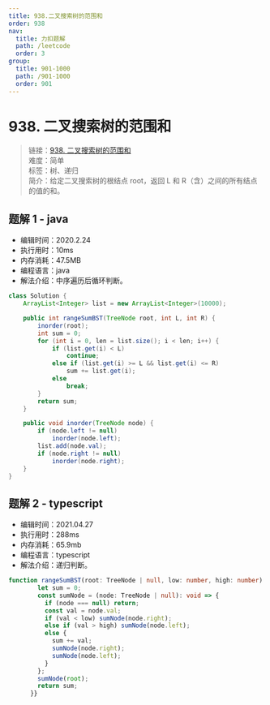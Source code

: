 ```yaml
---
title: 938.二叉搜索树的范围和
order: 938
nav:
  title: 力扣题解
  path: /leetcode
  order: 3
group:
  title: 901-1000
  path: /901-1000
  order: 901
---
```


# 938. 二叉搜索树的范围和

> 链接：[938. 二叉搜索树的范围和](https://leetcode-cn.com/problems/range-sum-of-bst/)  
> 难度：简单  
> 标签：树、递归  
> 简介：给定二叉搜索树的根结点 root，返回 L 和 R（含）之间的所有结点的值的和。

## 题解 1 - java

- 编辑时间：2020.2.24
- 执行用时：10ms
- 内存消耗：47.5MB
- 编程语言：java
- 解法介绍：中序遍历后循环判断。

```java
class Solution {
    ArrayList<Integer> list = new ArrayList<Integer>(10000);

	public int rangeSumBST(TreeNode root, int L, int R) {
		inorder(root);
		int sum = 0;
		for (int i = 0, len = list.size(); i < len; i++) {
			if (list.get(i) < L)
				continue;
			else if (list.get(i) >= L && list.get(i) <= R)
				sum += list.get(i);
			else
				break;
		}
		return sum;
	}

	public void inorder(TreeNode node) {
		if (node.left != null)
			inorder(node.left);
		list.add(node.val);
		if (node.right != null)
			inorder(node.right);
	}
}
```

## 题解 2 - typescript

- 编辑时间：2021.04.27
- 执行用时：288ms
- 内存消耗：65.9mb
- 编程语言：typescript
- 解法介绍：递归判断。

```typescript
function rangeSumBST(root: TreeNode | null, low: number, high: number): number {
        let sum = 0;
        const sumNode = (node: TreeNode | null): void => {
          if (node === null) return;
          const val = node.val;
          if (val < low) sumNode(node.right);
          else if (val > high) sumNode(node.left);
          else {
            sum += val;
            sumNode(node.right);
            sumNode(node.left);
          }
        };
        sumNode(root);
        return sum;
      }}
```
